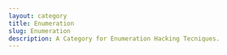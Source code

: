 ```yaml
---
layout: category
title: Enumeration
slug: Enumeration
description: A Category for Enumeration Hacking Tecniques.
---
```


